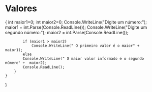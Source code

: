 # Valores



  { int  maior1=0;
            int  maior2=0;
            Console.WriteLine("Digite um número:");
            maior1 = int.Parse(Console.ReadLine());
            Console.WriteLine("Digite um segundo número:");
            maior2 = int.Parse(Console.ReadLine());
            
            if (maior1 > maior2)
                Console.WriteLine(" O primeiro valor é o maior" +  maior1);
            else
            Console.WriteLine(" O maior valor informado é o segundo número" +  maior2);
            Console.ReadLine();
        }
    }
}
